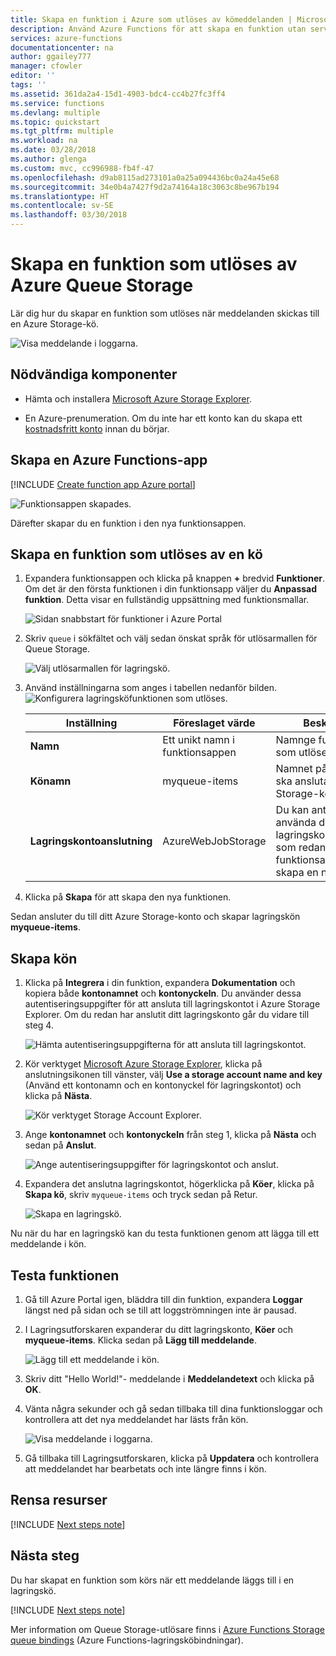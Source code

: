 ```yaml
---
title: Skapa en funktion i Azure som utlöses av kömeddelanden | Microsoft Docs
description: Använd Azure Functions för att skapa en funktion utan server som startas av meddelanden som skickas till en Azure Storage-kö.
services: azure-functions
documentationcenter: na
author: ggailey777
manager: cfowler
editor: ''
tags: ''
ms.assetid: 361da2a4-15d1-4903-bdc4-cc4b27fc3ff4
ms.service: functions
ms.devlang: multiple
ms.topic: quickstart
ms.tgt_pltfrm: multiple
ms.workload: na
ms.date: 03/28/2018
ms.author: glenga
ms.custom: mvc, cc996988-fb4f-47
ms.openlocfilehash: d9ab8115ad273101a0a25a094436bc0a24a45e68
ms.sourcegitcommit: 34e0b4a7427f9d2a74164a18c3063c8be967b194
ms.translationtype: HT
ms.contentlocale: sv-SE
ms.lasthandoff: 03/30/2018
---
```

# <a name="create-a-function-triggered-by-azure-queue-storage"></a>Skapa en funktion som utlöses av Azure Queue Storage

Lär dig hur du skapar en funktion som utlöses när meddelanden skickas till en Azure Storage-kö.

![Visa meddelande i loggarna.](./media/functions-create-storage-queue-triggered-function/function-app-in-portal-editor.png)

## <a name="prerequisites"></a>Nödvändiga komponenter

- Hämta och installera [Microsoft Azure Storage Explorer](http://storageexplorer.com/).

- En Azure-prenumeration. Om du inte har ett konto kan du skapa ett [kostnadsfritt konto](https://azure.microsoft.com/free/?WT.mc_id=A261C142F) innan du börjar.

## <a name="create-an-azure-function-app"></a>Skapa en Azure Functions-app

[!INCLUDE [Create function app Azure portal](../../includes/functions-create-function-app-portal.md)]

![Funktionsappen skapades.](./media/functions-create-first-azure-function/function-app-create-success.png)

Därefter skapar du en funktion i den nya funktionsappen.

<a name="create-function"></a>

## <a name="create-a-queue-triggered-function"></a>Skapa en funktion som utlöses av en kö

1. Expandera funktionsappen och klicka på knappen **+** bredvid **Funktioner**. Om det är den första funktionen i din funktionsapp väljer du **Anpassad funktion**. Detta visar en fullständig uppsättning med funktionsmallar.

    ![Sidan snabbstart för funktioner i Azure Portal](./media/functions-create-storage-queue-triggered-function/add-first-function.png)

2. Skriv `queue` i sökfältet och välj sedan önskat språk för utlösarmallen för Queue Storage.

    ![Välj utlösarmallen för lagringskö.](./media/functions-create-storage-queue-triggered-function/functions-create-queue-storage-trigger-portal.png)

3. Använd inställningarna som anges i tabellen nedanför bilden.
    ![Konfigurera lagringsköfunktionen som utlöses.](./media/functions-create-storage-queue-triggered-function/functions-create-queue-storage-trigger-portal-2.png)
    
    | Inställning | Föreslaget värde | Beskrivning |
    |---|---|---|
    | **Namn** | Ett unikt namn i funktionsappen | Namnge funktionen som utlöses av kön. |
    | **Könamn**   | myqueue-items    | Namnet på den kö som ska anslutas till i ditt Storage-konto. |
    | **Lagringskontoanslutning** | AzureWebJobStorage | Du kan antingen använda den lagringskontoanslutning som redan används i funktionsappen eller skapa en ny.  |    

3. Klicka på **Skapa** för att skapa den nya funktionen.

Sedan ansluter du till ditt Azure Storage-konto och skapar lagringskön **myqueue-items**.

## <a name="create-the-queue"></a>Skapa kön

1. Klicka på **Integrera** i din funktion, expandera **Dokumentation** och kopiera både **kontonamnet** och **kontonyckeln**. Du använder dessa autentiseringsuppgifter för att ansluta till lagringskontot i Azure Storage Explorer. Om du redan har anslutit ditt lagringskonto går du vidare till steg 4.

    ![Hämta autentiseringsuppgifterna för att ansluta till lagringskontot.](./media/functions-create-storage-queue-triggered-function/functions-storage-account-connection.png)

1. Kör verktyget [Microsoft Azure Storage Explorer](http://storageexplorer.com/), klicka på anslutningsikonen till vänster, välj **Use a storage account name and key** (Använd ett kontonamn och en kontonyckel för lagringskontot) och klicka på **Nästa**.

    ![Kör verktyget Storage Account Explorer.](./media/functions-create-storage-queue-triggered-function/functions-storage-manager-connect-1.png)

1. Ange **kontonamnet** och **kontonyckeln** från steg 1, klicka på **Nästa** och sedan på **Anslut**.

    ![Ange autentiseringsuppgifter för lagringskontot och anslut.](./media/functions-create-storage-queue-triggered-function/functions-storage-manager-connect-2.png)

1. Expandera det anslutna lagringskontot, högerklicka på **Köer**, klicka på **Skapa kö**, skriv `myqueue-items` och tryck sedan på Retur.

    ![Skapa en lagringskö.](./media/functions-create-storage-queue-triggered-function/functions-storage-manager-create-queue.png)

Nu när du har en lagringskö kan du testa funktionen genom att lägga till ett meddelande i kön.

## <a name="test-the-function"></a>Testa funktionen

1. Gå till Azure Portal igen, bläddra till din funktion, expandera **Loggar** längst ned på sidan och se till att loggströmningen inte är pausad.

1. I Lagringsutforskaren expanderar du ditt lagringskonto, **Köer** och **myqueue-items**. Klicka sedan på **Lägg till meddelande**.

    ![Lägg till ett meddelande i kön.](./media/functions-create-storage-queue-triggered-function/functions-storage-manager-add-message.png)

1. Skriv ditt "Hello World!"- meddelande i **Meddelandetext** och klicka på **OK**.

1. Vänta några sekunder och gå sedan tillbaka till dina funktionsloggar och kontrollera att det nya meddelandet har lästs från kön.

    ![Visa meddelande i loggarna.](./media/functions-create-storage-queue-triggered-function/functions-queue-storage-trigger-view-logs.png)

1. Gå tillbaka till Lagringsutforskaren, klicka på **Uppdatera** och kontrollera att meddelandet har bearbetats och inte längre finns i kön.

## <a name="clean-up-resources"></a>Rensa resurser

[!INCLUDE [Next steps note](../../includes/functions-quickstart-cleanup.md)]

## <a name="next-steps"></a>Nästa steg

Du har skapat en funktion som körs när ett meddelande läggs till i en lagringskö.

[!INCLUDE [Next steps note](../../includes/functions-quickstart-next-steps.md)]

Mer information om Queue Storage-utlösare finns i [Azure Functions Storage queue bindings](functions-bindings-storage-queue.md) (Azure Functions-lagringsköbindningar).
